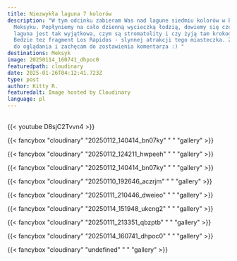 ```yaml
---
title: Niezwykła laguna 7 kolorów
description: "W tym odcinku zabieram Was nad lagune siedmiu kolorów w Bacalar w
  Meksyku. Popłyniemy na cało dzienną wycieczką łodzią, dowiemy się czemu ta
  laguna jest tak wyjątkowa, czym są stromatolity i czy żyją tam krokodyle?
  Bedzie tez fragment Los Rapidos - slynnej atrakcji tego miasteczka. Zapraszam
  do oglądania i zachęcam do zostawienia komentarza :) "
destinations: Meksyk
image: 20250114_160741_dhpoc0
featuredpath: cloudinary
date: 2025-01-26T04:12:41.723Z
type: post
author: Kitty R.
featuredalt: Image hosted by Cloudinary
language: pl
---
```

<br>{{< youtube D8sjC2Tvvn4 >}}</br>

{{< fancybox "cloudinary" "20250112_140414_bn07ky" " " "gallery" >}}

{{< fancybox "cloudinary" "20250112_124211_hwpeeh" " " "gallery" >}}

{{< fancybox "cloudinary" "20250112_140414_bn07ky" " " "gallery" >}}

{{< fancybox "cloudinary" "20250110_192646_aczrjm" " " "gallery" >}}

{{< fancybox "cloudinary" "20250111_210446_dweieo" " " "gallery" >}}

{{< fancybox "cloudinary" "20250114_151948_ukcng2" " " "gallery" >}}

{{< fancybox "cloudinary" "20250111_213351_qbzptb" " " "gallery" >}}

{{< fancybox "cloudinary" "20250114_160741_dhpoc0" " " "gallery" >}}

{{< fancybox "cloudinary" "undefined" " " "gallery" >}}